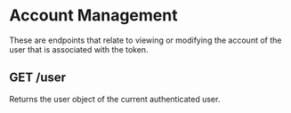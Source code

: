 # Account Management

These are endpoints that relate to viewing or modifying the account of the user that is associated with the token.

## GET /user

Returns the user object of the current authenticated user.

